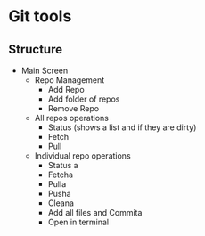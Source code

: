 # Git tools
## Structure

- Main Screen 
	- Repo Management
		- Add Repo
		- Add folder of repos
		- Remove Repo
	- All repos operations
		- Status (shows a list and if they are dirty)
		- Fetch
		- Pull
	- Individual repo operations
		- Status a
		- Fetcha
		- Pulla
		- Pusha
		- Cleana
		- Add all files and Commita
		- Open in terminal
